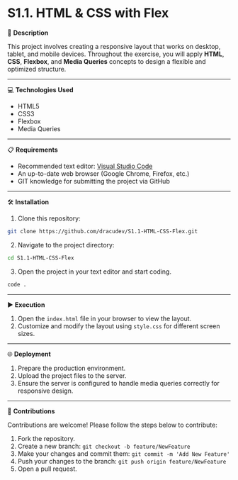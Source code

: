 # S1.1. HTML & CSS with Flex

📄 **Description**

This project involves creating a responsive layout that works on desktop, tablet, and mobile devices. Throughout the exercise, you will apply **HTML**, **CSS**, **Flexbox**, and **Media Queries** concepts to design a flexible and optimized structure.

---

💻 **Technologies Used**

- HTML5
- CSS3
- Flexbox
- Media Queries

---

📋 **Requirements**

- Recommended text editor: [Visual Studio Code](https://code.visualstudio.com/)
- An up-to-date web browser (Google Chrome, Firefox, etc.)
- GIT knowledge for submitting the project via GitHub

---

🛠️ **Installation**
1. Clone this repository: 
  ```bash
  git clone https://github.com/dracudev/S1.1-HTML-CSS-Flex.git
  ```
2. Navigate to the project directory: 
  ```bash
  cd S1.1-HTML-CSS-Flex
  ```
3. Open the project in your text editor and start coding.
  ```bash
  code .
  ```

---

▶️ **Execution**

1. Open the `index.html` file in your browser to view the layout.
2. Customize and modify the layout using `style.css` for different screen sizes.

---

🌐 **Deployment**

1. Prepare the production environment.
2. Upload the project files to the server.
3. Ensure the server is configured to handle media queries correctly for responsive design.

---

🤝 **Contributions**

Contributions are welcome! Please follow the steps below to contribute:

1. Fork the repository.
2. Create a new branch: `git checkout -b feature/NewFeature`
3. Make your changes and commit them: `git commit -m 'Add New Feature'`
4. Push your changes to the branch: `git push origin feature/NewFeature`
5. Open a pull request.
